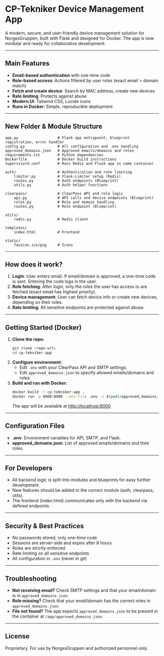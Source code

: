# CP-Tekniker Device Management App

A modern, secure, and user-friendly device management solution for NorgesGruppen, built with Flask and designed for Docker. The app is now modular and ready for collaborative development.

---

## Main Features

- **Email-based authentication** with one-time code
- **Role-based access**: Actions filtered by user roles (exact email > domain match)
- **Fetch and create device**: Search by MAC address, create new devices
- **Rate limiting**: Protects against abuse
- **Modern UI**: Tailwind CSS, Lucide icons
- **Runs in Docker**: Simple, reproducible deployment

---

## New Folder & Module Structure

```
app.py                  # Flask app entrypoint, blueprint registration, error handler
config.py               # All configuration and .env handling
approved_domains.json   # Approved emails/domains and roles
requirements.txt        # Python dependencies
Dockerfile              # Docker build instructions
supervisord.conf        # Runs Redis and Flask app in same container

auth/                   # Authentication and rate limiting
    limiter.py          # Flask-Limiter setup (Redis)
    routes.py           # Auth endpoints (Blueprint)
    utils.py            # Auth helper functions

clearpass/              # ClearPass API and role logic
    api.py              # API calls and device endpoints (Blueprint)
    roles.py            # Role and domain handling
    routes.py           # Role endpoint (Blueprint)

utils/
    redis.py            # Redis client

templates/
    index.html          # Frontend

static/
    favicon.ico/png     # Icons
```

---

## How does it work?

1. **Login**: User enters email. If email/domain is approved, a one-time code is sent. Entering the code logs in the user.
2. **Role fetching**: After login, only the roles the user has access to are fetched (exact email has highest priority).
3. **Device management**: User can fetch device info or create new devices, depending on their roles.
4. **Rate limiting**: All sensitive endpoints are protected against abuse.

---

## Getting Started (Docker)

1. **Clone the repo:**
   ```sh
   git clone <repo-url>
   cd cp-tekniker-app
   ```
2. **Configure environment:**
   - Edit `.env` with your ClearPass API and SMTP settings.
   - Edit `approved_domains.json` to specify allowed emails/domains and roles.
3. **Build and run with Docker:**
   ```sh
   docker build -t cp-tekniker-app .
   docker run -p 8000:8000 --env-file .env -v $(pwd)/approved_domains.json:/app/approved_domains.json cp-tekniker-app
   ```
   The app will be available at [http://localhost:8000](http://localhost:8000)

---

## Configuration Files

- **.env**: Environment variables for API, SMTP, and Flask.
- **approved_domains.json**: List of approved emails/domains and their roles.

---

## For Developers

- All backend logic is split into modules and blueprints for easy further development.
- New features should be added to the correct module (auth, clearpass, utils).
- The frontend (index.html) communicates only with the backend via defined endpoints.

---

## Security & Best Practices

- No passwords stored, only one-time code
- Sessions are server-side and expire after 8 hours
- Roles are strictly enforced
- Rate limiting on all sensitive endpoints
- All configuration in `.env` (never in git)

---

## Troubleshooting

- **Not receiving email?** Check SMTP settings and that your email/domain is in `approved_domains.json`.
- **Role missing?** Check that your email/domain has the correct roles in `approved_domains.json`.
- **File not found?** The app expects `approved_domains.json` to be present in the container at `/app/approved_domains.json`.

---

## License

Proprietary. For use by NorgesGruppen and authorized personnel only.
